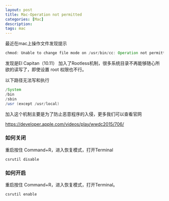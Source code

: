 ```yaml
---
layout: post
title: Mac-Operation not permitted
categories: [Mac]
description: 
tags: mac
---
```

最近在mac上操作文件发现提示

```java
chmod: Unable to change file mode on /usr/bin/cc: Operation not permitted
```

发现是El Capitan（10.11） 加入了Rootless机制，很多系统目录不再能够随心所欲的读写了，即使设置 root 权限也不行。

以下路径无法写和执行

```java
/System
/bin
/sbin
/usr (except /usr/local)
```

加入这个机制主要是为了防止恶意程序的入侵，更多我们可以查看官网

https://developer.apple.com/videos/play/wwdc2015/706/

### 如何关闭
重启按住 Command+R，进入恢复模式，打开Terminal
```
csrutil disable
```

### 如何开启

重启按住 Command+R，进入恢复模式，打开Terminal。

```
csrutil enable
```
